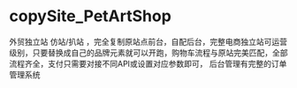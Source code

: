 # copySite_PetArtShop
外贸独立站 仿站/扒站 ，完全复制原站点前台，自配后台，完整电商独立站可运营级别，只要替换成自己的品牌元素就可以开跑，购物车流程与原站完美匹配，全部流程齐全，支付只需要对接不同API或设置对应参数即可， 后台管理有完整的订单管理系统
